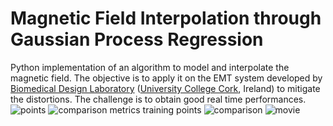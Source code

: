 # Magnetic Field Interpolation through Gaussian Process Regression

Python implementation of an algorithm to model and interpolate the magnetic field. The objective is to apply it on the EMT system developed by [Biomedical Design Laboratory](https://biodesignucc.ie/build/html/index.html) ([University College Cork](https://www.ucc.ie/en/), Ireland) to mitigate the distortions. The challenge is to obtain good real time performances.
![points](https://user-images.githubusercontent.com/62892813/154316415-648a3016-045c-4fa8-8f53-236be1a13eec.png)
![comparison metrics training points](https://user-images.githubusercontent.com/62892813/154314397-1cc4b624-e564-4948-8562-c452c58b062f.png)
![comparison](https://user-images.githubusercontent.com/62892813/154316745-767108df-9d21-463b-a3ab-5c57708b1935.png)
![movie](https://user-images.githubusercontent.com/62892813/154314386-9d2d61eb-031f-4a78-9292-9b6344e7d532.gif)
